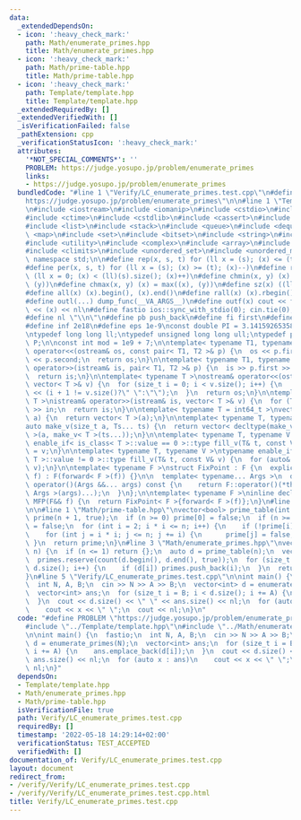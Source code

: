 ```yaml
---
data:
  _extendedDependsOn:
  - icon: ':heavy_check_mark:'
    path: Math/enumerate_primes.hpp
    title: Math/enumerate_primes.hpp
  - icon: ':heavy_check_mark:'
    path: Math/prime-table.hpp
    title: Math/prime-table.hpp
  - icon: ':heavy_check_mark:'
    path: Template/template.hpp
    title: Template/template.hpp
  _extendedRequiredBy: []
  _extendedVerifiedWith: []
  _isVerificationFailed: false
  _pathExtension: cpp
  _verificationStatusIcon: ':heavy_check_mark:'
  attributes:
    '*NOT_SPECIAL_COMMENTS*': ''
    PROBLEM: https://judge.yosupo.jp/problem/enumerate_primes
    links:
    - https://judge.yosupo.jp/problem/enumerate_primes
  bundledCode: "#line 1 \"Verify/LC_enumerate_primes.test.cpp\"\n#define PROBLEM \"\
    https://judge.yosupo.jp/problem/enumerate_primes\"\n\n#line 1 \"Template/template.hpp\"\
    \n#include <iostream>\n#include <iomanip>\n#include <cstdio>\n#include <cmath>\n\
    #include <ctime>\n#include <cstdlib>\n#include <cassert>\n#include <vector>\n\
    #include <list>\n#include <stack>\n#include <queue>\n#include <deque>\n#include\
    \ <map>\n#include <set>\n#include <bitset>\n#include <string>\n#include <algorithm>\n\
    #include <utility>\n#include <complex>\n#include <array>\n#include <random>\n\
    #include <climits>\n#include <unordered_set>\n#include <unordered_map>\nusing\
    \ namespace std;\n\n#define rep(x, s, t) for (ll x = (s); (x) <= (t); (x)++)\n\
    #define per(x, s, t) for (ll x = (s); (x) >= (t); (x)--)\n#define reps(x, s) for\
    \ (ll x = 0; (x) < (ll)(s).size(); (x)++)\n#define chmin(x, y) (x) = min((x),\
    \ (y))\n#define chmax(x, y) (x) = max((x), (y))\n#define sz(x) ((ll)(x).size())\n\
    #define all(x) (x).begin(), (x).end()\n#define rall(x) (x).rbegin(), (x).rend()\n\
    #define outl(...) dump_func(__VA_ARGS__)\n#define outf(x) cout << fixed << setprecision(16)\
    \ << (x) << nl\n#define fastio ios::sync_with_stdio(0); cin.tie(0); cout.tie(0)\n\
    #define nl \"\\n\"\n#define pb push_back\n#define fi first\n#define se second\n\
    #define inf 2e18\n#define eps 1e-9\nconst double PI = 3.1415926535897932384626433;\n\
    \ntypedef long long ll;\ntypedef unsigned long long ull;\ntypedef pair<ll, ll>\
    \ P;\n\nconst int mod = 1e9 + 7;\n\ntemplate< typename T1, typename T2 >\nostream&\
    \ operator<<(ostream& os, const pair< T1, T2 >& p) {\n  os << p.first << \" \"\
    \ << p.second;\n  return os;\n}\n\ntemplate< typename T1, typename T2 >\nistream&\
    \ operator>>(istream& is, pair< T1, T2 >& p) {\n  is >> p.first >> p.second;\n\
    \  return is;\n}\n\ntemplate< typename T >\nostream& operator<<(ostream& os, const\
    \ vector< T >& v) {\n  for (size_t i = 0; i < v.size(); i++) {\n    os << v[i]\
    \ << (i + 1 != v.size()?\" \":\"\");\n  }\n  return os;\n}\n\ntemplate< typename\
    \ T >\nistream& operator>>(istream& is, vector< T >& v) {\n  for (T& in : v) is\
    \ >> in;\n  return is;\n}\n\ntemplate< typename T = int64_t >\nvector< T > make_v(size_t\
    \ a) {\n  return vector< T >(a);\n}\n\ntemplate< typename T, typename... Ts >\n\
    auto make_v(size_t a, Ts... ts) {\n  return vector< decltype(make_v< T >(ts...))\
    \ >(a, make_v< T >(ts...));\n}\n\ntemplate< typename T, typename V >\ntypename\
    \ enable_if< is_class< T >::value == 0 >::type fill_v(T& t, const V& v) {\n  t\
    \ = v;\n}\n\ntemplate< typename T, typename V >\ntypename enable_if< is_class<\
    \ T >::value != 0 >::type fill_v(T& t, const V& v) {\n  for (auto& e : t) fill_v(e,\
    \ v);\n}\n\ntemplate< typename F >\nstruct FixPoint : F {\n  explicit FixPoint(F&&\
    \ f) : F(forward< F >(f)) {}\n\n  template< typename... Args >\n  decltype(auto)\
    \ operator()(Args &&... args) const {\n    return F::operator()(*this, forward<\
    \ Args >(args)...);\n  }\n};\n\ntemplate< typename F >\ninline decltype(auto)\
    \ MFP(F&& f) {\n  return FixPoint< F >{forward< F >(f)};\n}\n#line 1 \"Math/enumerate_primes.hpp\"\
    \n\n#line 1 \"Math/prime-table.hpp\"\nvector<bool> prime_table(int n) {\n  vector<bool>\
    \ prime(n + 1, true);\n  if (n >= 0) prime[0] = false;\n  if (n >= 1) prime[1]\
    \ = false;\n  for (int i = 2; i * i <= n; i++) {\n    if (!prime[i]) continue;\n\
    \    for (int j = i * i; j <= n; j += i) {\n      prime[j] = false;\n    }\n \
    \ }\n  return prime;\n}\n#line 3 \"Math/enumerate_primes.hpp\"\nvector<int> enumerate_primes(int\
    \ n) {\n  if (n <= 1) return {};\n  auto d = prime_table(n);\n  vector<int> primes;\n\
    \  primes.reserve(count(d.begin(), d.end(), true));\n  for (size_t i = 0; i <\
    \ d.size(); i++) {\n    if (d[i]) primes.push_back(i);\n  }\n  return primes;\n\
    }\n#line 5 \"Verify/LC_enumerate_primes.test.cpp\"\n\nint main() {\n  fastio;\n\
    \  int N, A, B;\n  cin >> N >> A >> B;\n  vector<int> d = enumerate_primes(N);\n\
    \  vector<int> ans;\n  for (size_t i = B; i < d.size(); i += A) {\n    ans.emplace_back(d[i]);\n\
    \  }\n  cout << d.size() << \" \" << ans.size() << nl;\n  for (auto x : ans)\n\
    \    cout << x << \" \";\n  cout << nl;\n}\n"
  code: "#define PROBLEM \"https://judge.yosupo.jp/problem/enumerate_primes\"\n\n\
    #include \"../Template/template.hpp\"\n#include \"../Math/enumerate_primes.hpp\"\
    \n\nint main() {\n  fastio;\n  int N, A, B;\n  cin >> N >> A >> B;\n  vector<int>\
    \ d = enumerate_primes(N);\n  vector<int> ans;\n  for (size_t i = B; i < d.size();\
    \ i += A) {\n    ans.emplace_back(d[i]);\n  }\n  cout << d.size() << \" \" <<\
    \ ans.size() << nl;\n  for (auto x : ans)\n    cout << x << \" \";\n  cout <<\
    \ nl;\n}"
  dependsOn:
  - Template/template.hpp
  - Math/enumerate_primes.hpp
  - Math/prime-table.hpp
  isVerificationFile: true
  path: Verify/LC_enumerate_primes.test.cpp
  requiredBy: []
  timestamp: '2022-05-18 14:29:14+02:00'
  verificationStatus: TEST_ACCEPTED
  verifiedWith: []
documentation_of: Verify/LC_enumerate_primes.test.cpp
layout: document
redirect_from:
- /verify/Verify/LC_enumerate_primes.test.cpp
- /verify/Verify/LC_enumerate_primes.test.cpp.html
title: Verify/LC_enumerate_primes.test.cpp
---
```

